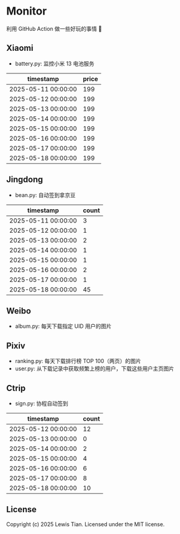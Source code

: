 # Monitor

利用 GitHub Action 做一些好玩的事情 🤣

## Xiaomi

- battery.py: 监控小米 13 电池服务

<!-- xiaomi13battery-start -->

| timestamp | price |
| --- | --- |
| 2025-05-11 00:00:00 | 199 |
| 2025-05-12 00:00:00 | 199 |
| 2025-05-13 00:00:00 | 199 |
| 2025-05-14 00:00:00 | 199 |
| 2025-05-15 00:00:00 | 199 |
| 2025-05-16 00:00:00 | 199 |
| 2025-05-17 00:00:00 | 199 |
| 2025-05-18 00:00:00 | 199 |

<!-- xiaomi13battery-end -->

## Jingdong

- bean.py: 自动签到拿京豆

<!-- jingdongbean-start -->

| timestamp | count |
| --- | --- |
| 2025-05-11 00:00:00 | 3 |
| 2025-05-12 00:00:00 | 1 |
| 2025-05-13 00:00:00 | 2 |
| 2025-05-14 00:00:00 | 1 |
| 2025-05-15 00:00:00 | 1 |
| 2025-05-16 00:00:00 | 2 |
| 2025-05-17 00:00:00 | 1 |
| 2025-05-18 00:00:00 | 45 |

<!-- jingdongbean-end -->

## Weibo

- album.py: 每天下载指定 UID 用户的图片

## Pixiv

- ranking.py: 每天下载排行榜 TOP 100（两页）的图片
- user.py: 从下载记录中获取频繁上榜的用户，下载这些用户主页图片

## Ctrip

- sign.py: 协程自动签到

<!-- ctrip_sign-start -->

| timestamp | count |
| --- | --- |
| 2025-05-12 00:00:00 | 12 |
| 2025-05-13 00:00:00 | 0 |
| 2025-05-14 00:00:00 | 2 |
| 2025-05-15 00:00:00 | 4 |
| 2025-05-16 00:00:00 | 6 |
| 2025-05-17 00:00:00 | 8 |
| 2025-05-18 00:00:00 | 10 |

<!-- ctrip_sign-end -->

## License

Copyright (c) 2025 Lewis Tian. Licensed under the MIT license.
